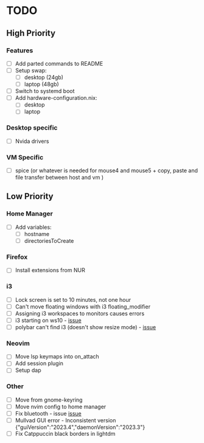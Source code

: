 # TODO

## High Priority

### Features

- [ ] Add parted commands to README
- [ ] Setup swap:
  - [ ] desktop (24gb)
  - [ ] laptop (48gb)
- [ ] Switch to systemd boot
- [ ] Add hardware-configuration.nix:
  - [ ] desktop
  - [ ] laptop

### Desktop specific

- [ ] Nvida drivers

### VM Specific

- [ ] spice (or whatever is needed for mouse4 and mouse5 + copy, paste and file transfer between host and vm )

## Low Priority

### Home Manager

- [ ] Add variables:
  - [ ] hostname
  - [ ] directoriesToCreate

### Firefox

- [ ] Install extensions from NUR

### i3

- [ ] Lock screen is set to 10 minutes, not one hour
- [ ] Can't move floating windows with i3 floating_modifier
- [ ] Assigning i3 workspaces to monitors causes errors
- [ ] i3 starting on ws10 - [issue](https://github.com/nix-community/home-manager/issues/695)
- [ ] polybar can't find i3 (doesn't show resize mode) - [issue](https://github.com/nix-community/home-manager/issues/213)

### Neovim

- [ ] Move lsp keymaps into on_attach
- [ ] Add session plugin
- [ ] Setup dap

### Other

- [ ] Move from gnome-keyring
- [ ] Move nvim config to home manager
- [ ] Fix bluetooth - issue [issue](https://github.com/NixOS/nixpkgs/issues/170573)
- [ ] Mullvad GUI error - Inconsistent version {"guiVersion":"2023.4","daemonVersion":"2023.3"}
- [ ] Fix Catppuccin black borders in lightdm
